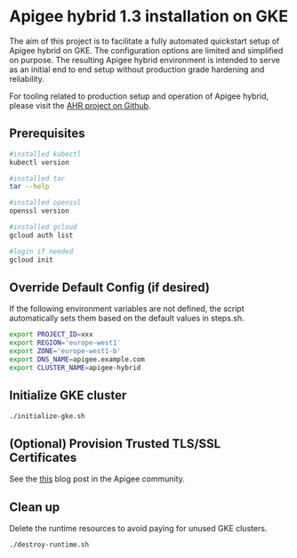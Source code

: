# Apigee hybrid 1.3 installation on GKE

The aim of this project is to facilitate a fully automated quickstart setup of
Apigee hybrid on GKE. The configuration options are limited and simplified on
purpose. The resulting Apigee hybrid environment is intended to serve as an
initial end to end setup without production grade hardening and reliability.

For tooling related to production setup and operation of Apigee hybrid, please
visit the [AHR project on Github](https://github.com/yuriylesyuk/ahr).

## Prerequisites

```bash
#installed kubectl
kubectl version

#installed tar
tar --help

#installed openssl
openssl version

#installed gcloud
gcloud auth list

#login if needed
gcloud init
```

## Override Default Config (if desired)

If the following environment variables are not defined, the script
automatically sets them based on the default values in steps.sh.

```bash
export PROJECT_ID=xxx
export REGION='europe-west1'
export ZONE='europe-west1-b'
export DNS_NAME=apigee.example.com
export CLUSTER_NAME=apigee-hybrid
```

## Initialize GKE cluster

```bash
./initialize-gke.sh
```

## (Optional) Provision Trusted TLS/SSL Certificates

See the [this](https://community.apigee.com/articles/86322/free-trusted-ssl-certificates-for-apigee-hybrid-in.html)
 blog post in the Apigee community.

## Clean up

Delete the runtime resources to avoid paying for unused GKE clusters.

```bash
./destroy-runtime.sh
```
